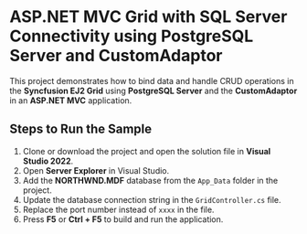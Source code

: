 # ASP.NET MVC Grid with SQL Server Connectivity using PostgreSQL Server and CustomAdaptor

This project demonstrates how to bind data and handle CRUD operations in the **Syncfusion EJ2 Grid** using **PostgreSQL Server** and the **CustomAdaptor** in an **ASP.NET MVC** application.

## Steps to Run the Sample

1. Clone or download the project and open the solution file in **Visual Studio 2022**.
2. Open **Server Explorer** in Visual Studio.
3. Add the **NORTHWND.MDF** database from the `App_Data` folder in the project.
4. Update the database connection string in the `GridController.cs` file.
5. Replace the port number instead of `xxxx` in the file.
6. Press **F5** or **Ctrl + F5** to build and run the application.
